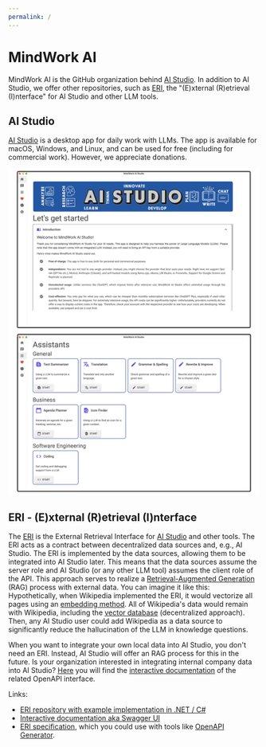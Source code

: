 ```yaml
---
permalink: /
---
```

# MindWork AI

MindWork AI is the GitHub organization behind [AI Studio](https://github.com/MindWorkAI/AI-Studio). In addition to AI Studio, we offer other repositories, such as [ERI](https://github.com/MindWorkAI/ERI), the "(E)xternal (R)etrieval (I)nterface" for AI Studio and other LLM tools.


## AI Studio

[AI Studio](https://github.com/MindWorkAI/AI-Studio) is a desktop app for daily work with LLMs. The app is available for macOS, Windows, and Linux, and can be used for free (including for commercial work). However, we appreciate donations.

![MindWork AI Studio - Home](media/AI%20Studio%20Home.png)
![MindWork AI Studio - Assistants](media/AI%20Studio%20Assistants.png)


## ERI - (E)xternal (R)etrieval (I)nterface

The [ERI](https://github.com/MindWorkAI/ERI) is the External Retrieval Interface for [AI Studio](https://github.com/MindWorkAI/AI-Studio) and other tools. The ERI acts as a contract between decentralized data sources and, e.g., AI Studio. The ERI is implemented by the data sources, allowing them to be integrated into AI Studio later. This means that the data sources assume the server role and AI Studio (or any other LLM tool) assumes the client role of the API. This approach serves to realize a [Retrieval-Augmented Generation](https://en.wikipedia.org/wiki/Retrieval-augmented_generation) (RAG) process with external data. You can imagine it like this: Hypothetically, when Wikipedia implemented the ERI, it would vectorize all pages using an [embedding method](https://en.wikipedia.org/wiki/Word_embedding). All of Wikipedia's data would remain with Wikipedia, including the [vector database](https://en.wikipedia.org/wiki/Vector_database) (decentralized approach). Then, any AI Studio user could add Wikipedia as a data source to significantly reduce the hallucination of the LLM in knowledge questions.

When you want to integrate your own local data into AI Studio, you don't need an ERI. Instead, AI Studio will offer an RAG process for this in the future. Is your organization interested in integrating internal company data into AI Studio? [Here](swagger-ui.html) you will find the [interactive documentation](swagger-ui.html) of the related OpenAPI interface.

Links:
- [ERI repository with example implementation in .NET / C#](https://github.com/MindWorkAI/ERI)
- [Interactive documentation aka Swagger UI](swagger-ui.html)
- [ERI specification](eri-specification.json), which you could use with tools like [OpenAPI Generator](https://github.com/OpenAPITools/openapi-generator).